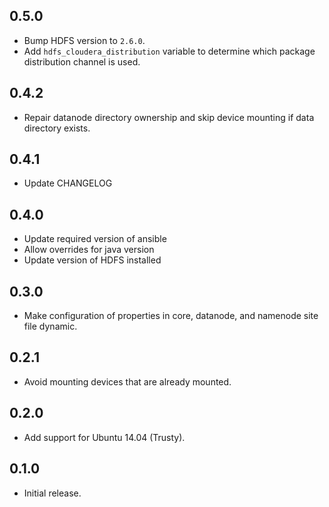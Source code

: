 ## 0.5.0

- Bump HDFS version to `2.6.0`.
- Add `hdfs_cloudera_distribution` variable to determine which package
  distribution channel is used.

## 0.4.2

- Repair datanode directory ownership and skip device mounting if data directory
  exists.

## 0.4.1

- Update CHANGELOG

## 0.4.0

- Update required version of ansible
- Allow overrides for java version
- Update version of HDFS installed

## 0.3.0

- Make configuration of properties in core, datanode, and namenode site file dynamic.

## 0.2.1

- Avoid mounting devices that are already mounted.

## 0.2.0

- Add support for Ubuntu 14.04 (Trusty).

## 0.1.0

- Initial release.
